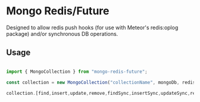 # Mongo Redis/Future

Designed to allow redis push hooks (for use with Meteor's redis:oplog package) and/or synchronous DB operations. 

## Usage

```js

import { MongoCollection } from "mongo-redis-future";

const collection = new MongoCollection("collectionName", mongoDb, redisClient);

collection.[find,insert,update,remove,findSync,insertSync,updateSync,removeSync]
```

